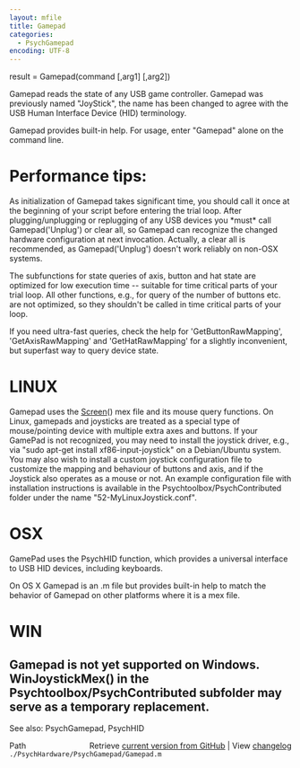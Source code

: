 ```yaml
---
layout: mfile
title: Gamepad
categories:
  - PsychGamepad
encoding: UTF-8
---
```


result = Gamepad(command [,arg1] [,arg2])

Gamepad reads the state of any USB game controller. Gamepad was
previously named "JoyStick", the name has been changed to agree with the
USB Human Interface Device (HID) terminology.

Gamepad provides built-in help.  For usage, enter "Gamepad" alone on the
command line.

# Performance tips:

As initialization of Gamepad takes significant time, you should call it
once at the beginning of your script before entering the trial loop.
After plugging/unplugging or replugging of any USB devices you \*must\*
call Gamepad('Unplug') or clear all, so Gamepad can recognize the changed
hardware configuration at next invocation. Actually, a clear all is
recommended, as Gamepad('Unplug') doesn't work reliably on non-OSX systems.

The subfunctions for state queries of axis, button and hat state are
optimized for low execution time -- suitable for time critical parts of
your trial loop. All other functions, e.g., for query of the number of
buttons etc. are not optimized, so they shouldn't be called in time
critical parts of your loop.

If you need ultra-fast queries, check the help for 'GetButtonRawMapping',
'GetAxisRawMapping' and 'GetHatRawMapping' for a slightly inconvenient,
but superfast way to query device state.


# LINUX

Gamepad uses the [Screen](/docs/Screen)() mex file and its mouse query functions.
On Linux, gamepads and joysticks are treated as a special type of
mouse/pointing device with multiple extra axes and buttons. If your
GamePad is not recognized, you may need to install the joystick driver,
e.g., via "sudo apt-get install xf86-input-joystick" on a Debian/Ubuntu
system. You may also wish to install a custom joystick configuration file
to customize the mapping and behaviour of buttons and axis, and if the
Joystick also operates as a mouse or not. An example configuration file
with installation instructions is available in the
Psychtoolbox/PsychContributed folder under the name "52-MyLinuxJoystick.conf".

# OSX

GamePad uses the PsychHID function, which provides a universal
interface to USB HID devices, including keyboards.

On OS X Gamepad is an .m file but provides built-in help to match the
behavior of Gamepad on other platforms where it is a mex file.

# WIN

Gamepad is not yet supported on Windows. WinJoystickMex() in the
Psychtoolbox/PsychContributed subfolder may serve as a temporary
replacement.
----

See also: PsychGamepad, PsychHID


<div class="code_header" style="text-align:right;">
  <span style="float:left;">Path&nbsp;&nbsp;</span> <span class="counter">Retrieve <a href=
  "https://raw.github.com/Psychtoolbox-3/Psychtoolbox-3/beta/./PsychHardware/PsychGamepad/Gamepad.m">current version from GitHub</a> | View <a href=
  "https://github.com/Psychtoolbox-3/Psychtoolbox-3/commits/beta/./PsychHardware/PsychGamepad/Gamepad.m">changelog</a></span>
</div>
<div class="code">
  <code>./PsychHardware/PsychGamepad/Gamepad.m</code>
</div>
